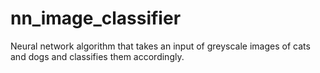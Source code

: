 # nn_image_classifier
Neural network algorithm that takes an input of greyscale images of cats and dogs and classifies them accordingly.
